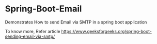 # Spring-Boot-Email
Demonstrates How to send Email via SMTP in a spring boot application

To know more, Refer article https://www.geeksforgeeks.org/spring-boot-sending-email-via-smtp/
